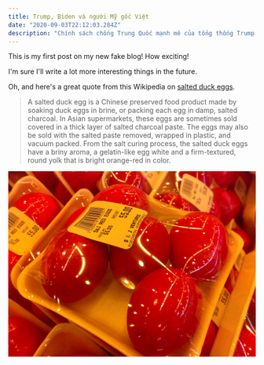 ```yaml
---
title: Trump, Biden và người Mỹ gốc Việt
date: "2020-09-03T22:12:03.284Z"
description: "Chính sách chống Trung Quốc mạnh mẽ của tổng thống Trump thu phục được sự ủng hộ của nhiều cử tri Mỹ gốc Việt, còn Biden thì sao?"
---
```


This is my first post on my new fake blog! How exciting!

I'm sure I'll write a lot more interesting things in the future.

Oh, and here's a great quote from this Wikipedia on
[salted duck eggs](https://en.wikipedia.org/wiki/Salted_duck_egg).

> A salted duck egg is a Chinese preserved food product made by soaking duck
> eggs in brine, or packing each egg in damp, salted charcoal. In Asian
> supermarkets, these eggs are sometimes sold covered in a thick layer of salted
> charcoal paste. The eggs may also be sold with the salted paste removed,
> wrapped in plastic, and vacuum packed. From the salt curing process, the
> salted duck eggs have a briny aroma, a gelatin-like egg white and a
> firm-textured, round yolk that is bright orange-red in color.

![Chinese Salty Egg](./salty_egg.jpg)
